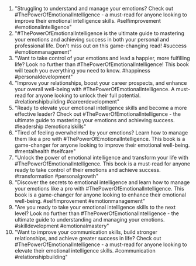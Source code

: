 1. "Struggling to understand and manage your emotions? Check out #ThePowerOfEmotionalIntelligence - a must-read for anyone looking to improve their emotional intelligence skills. #selfimprovement #emotionalintelligence"
2. "#ThePowerOfEmotionalIntelligence is the ultimate guide to mastering your emotions and achieving success in both your personal and professional life. Don't miss out on this game-changing read! #success #emotionmanagement"
3. "Want to take control of your emotions and lead a happier, more fulfilling life? Look no further than #ThePowerOfEmotionalIntelligence! This book will teach you everything you need to know. #happiness #personaldevelopment"
4. "Improve your relationships, boost your career prospects, and enhance your overall well-being with #ThePowerOfEmotionalIntelligence. A must-read for anyone looking to unlock their full potential. #relationshipbuilding #careerdevelopment"
5. "Ready to elevate your emotional intelligence skills and become a more effective leader? Check out #ThePowerOfEmotionalIntelligence - the ultimate guide to mastering your emotions and achieving success. #leadership #emotionalskills"
6. "Tired of feeling overwhelmed by your emotions? Learn how to manage them like a pro with #ThePowerOfEmotionalIntelligence. This book is a game-changer for anyone looking to improve their emotional well-being. #mentalhealth #selfcare"
7. "Unlock the power of emotional intelligence and transform your life with #ThePowerOfEmotionalIntelligence. This book is a must-read for anyone ready to take control of their emotions and achieve success. #transformation #personalgrowth"
8. "Discover the secrets to emotional intelligence and learn how to manage your emotions like a pro with #ThePowerOfEmotionalIntelligence. This book is a game-changer for anyone looking to enhance their emotional well-being. #selfimprovement #emotionmanagement"
9. "Are you ready to take your emotional intelligence skills to the next level? Look no further than #ThePowerOfEmotionalIntelligence - the ultimate guide to understanding and managing your emotions. #skilldevelopment #emotionalmastery"
10. "Want to improve your communication skills, build stronger relationships, and achieve greater success in life? Check out #ThePowerOfEmotionalIntelligence - a must-read for anyone looking to elevate their emotional intelligence skills. #communication #relationshipbuilding"
